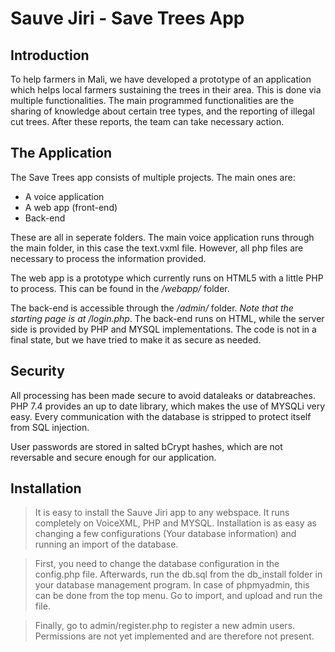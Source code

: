 # Sauve Jiri - Save Trees App

## Introduction

To help farmers in Mali, we have developed a prototype of an application which helps local farmers sustaining the trees in their area. This is done via multiple functionalities. The main programmed functionalities are the sharing of knowledge about certain tree types, and the reporting of illegal cut trees. After these reports, the team can take necessary action. 

## The Application

The Save Trees app consists of multiple projects. The main ones are:
* A voice application
* A web app (front-end)
* Back-end

These are all in seperate folders. The main voice application runs through the main folder, in this case the text.vxml file. However, all php files are necessary to process the information provided.

The web app is a prototype which currently runs on HTML5 with a little PHP to process. This can be found in the */webapp/* folder.

The back-end is accessible through the */admin/* folder. *Note that the starting page is at /login.php*. The back-end runs on HTML, while the server side is provided by PHP and MYSQL implementations. The code is not in a final state, but we have tried to make it as secure as needed.

## Security

All processing has been made secure to avoid dataleaks or databreaches. PHP 7.4 provides an up to date library, which makes the use of MYSQLi very easy. Every communication with the database is stripped to protect itself from SQL injection. 

User passwords are stored in salted bCrypt hashes, which are not reversable and secure enough for our application.

## Installation

> It is easy to install the Sauve Jiri app to any webspace. It runs completely on VoiceXML, PHP and MYSQL. Installation is as easy as changing a few configurations (Your database information) and running an import of the database. 

> First, you need to change the database configuration in the config.php file. Afterwards, run the db.sql from the db_install folder in your database management program. In case of phpmyadmin, this can be done from the top menu. Go to import, and upload and run the file.

> Finally, go to admin/register.php to register a new admin users. Permissions are not yet implemented and are therefore not present.